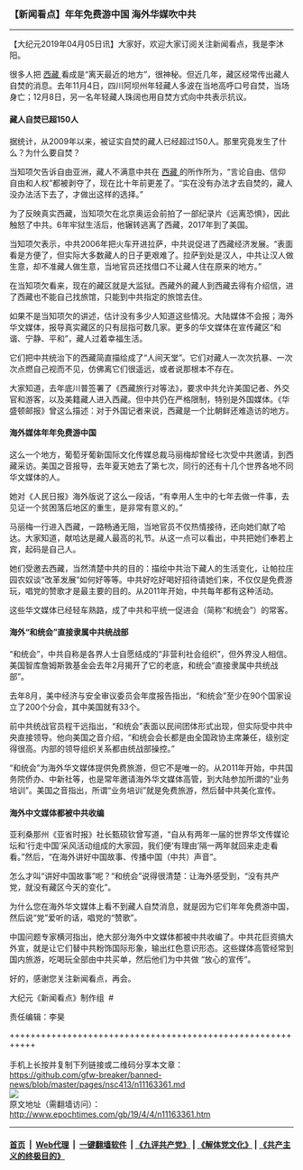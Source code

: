 ### 【新闻看点】年年免费游中国 海外华媒吹中共
------------------------

<p>
 【大纪元2019年04月05日讯】大家好，欢迎大家订阅关注新闻看点，我是李沐阳。
</p>
<p>
 很多人把
 <a href="http://www.epochtimes.com/gb/tag/%E8%A5%BF%E8%97%8F.html">
  西藏
 </a>
 看成是“离天最近的地方”，很神秘。但近几年，藏区经常传出藏人自焚的消息。去年11月4日，四川阿坝州年轻藏人多波在当地高呼口号自焚，当场身亡；12月8日，另一名年轻藏人珠阔也用自焚方式向中共表示抗议。
</p>
<h4>
 藏人自焚已超150人
</h4>
<p>
 据统计，从2009年以来，被证实自焚的藏人已经超过150人。那里究竟发生了什么？为什么要自焚？
</p>
<p>
 当知项欠告诉自由亚洲，藏人不满意中共在
 <a href="http://www.epochtimes.com/gb/tag/%E8%A5%BF%E8%97%8F.html">
  西藏
 </a>
 的所作所为，“言论自由、信仰自由和人权”都被剥夺了，现在比十年前更差了。“实在没有办法才去自焚的，藏人没办法活下去了，才做出这样的选择。”
</p>
<p>
 为了反映真实西藏，当知项欠在北京奥运会前拍了一部纪录片《远离恐惧》，因此触怒了中共。6年牢狱生活后，他辗转逃离了西藏，2017年到了美国。
</p>
<p>
 当知项欠表示，中共2006年把火车开进拉萨，中共说促进了西藏经济发展。“表面看是方便了，但实际大多数藏人的日子更艰难了。拉萨到处是汉人，中共让汉人做生意，却不准藏人做生意，当地官员还找借口不让藏人住在原来的地方。”
</p>
<p>
 在当知项欠看来，现在的藏区就是大监狱。西藏外的藏人到西藏去得有介绍信，进了西藏也不能自己找旅馆，只能到中共指定的旅馆去住。
</p>
<p>
 如果不是当知项欠的讲述，估计没有多少人知道这些情况。大陆媒体不会报；海外华文媒体，报导真实藏区的只有屈指可数几家。更多的华文媒体在宣传藏区“和谐、宁静、平和”，藏人过着幸福生活。
</p>
<p>
 它们把中共统治下的西藏简直描绘成了“人间天堂”。它们对藏人一次次抗暴、一次次点燃自己视而不见，仿佛离它们很遥远，或者说那根本不存在。
</p>
<p>
 大家知道，去年底川普签署了《西藏旅行对等法》，要求中共允许美国记者、外交官和游客，以及美籍藏人进入西藏。但中共仍在严格限制，特别是外国媒体。《华盛顿邮报》曾这么描述：对于外国记者来说，西藏是一个比朝鲜还难造访的地方。
</p>
<h4>
 海外媒体年年免费游中国
</h4>
<p>
 这么一个地方，葡萄牙葡新国际文化传媒总裁马丽梅却曾经七次受中共邀请，到西藏采访。美国之音报导，去年夏天她去了第七次，同行的还有十几个世界各地不同华文媒体的人。
</p>
<p>
 她对《人民日报》海外版说了这么一段话，“有幸用人生中的七年去做一件事，去见证一个贫困落后地区的重生，是非常有意义的。”
</p>
<p>
 马丽梅一行进入西藏，一路畅通无阻，当地官员不仅热情接待，还向她们献了哈达。大家知道，献哈达是藏人最高的礼节。从这一点可以看出，中共把她们奉若上宾，起码是自己人。
</p>
<p>
 她们受邀去西藏，当然清楚中共的目的：描绘中共治下藏人的生活变化，让帕拉庄园农奴谈“改革发展”如何好等等。中共好吃好喝好招待请她们来，不仅仅是免费游玩，唱党的赞歌才是最主要的目的。从2011年开始，中共每年都有这种活动。
</p>
<p>
 这些华文媒体已经轻车熟路，成了中共和平统一促进会（简称“和统会”）的常客。
</p>
<h4>
 海外“和统会”直接隶属中共统战部
</h4>
<p>
 “和统会”，中共自称是各界人士自愿结成的“非营利社会组织”，但外界没人相信。美国智库詹姆斯敦基金会去年2月揭开了它的老底，和统会“直接隶属中共统战部”。
</p>
<p>
 去年8月，美中经济与安全审议委员会年度报告指出，“和统会”至少在90个国家设立了200个分会，其中美国就有33个。
</p>
<p>
 前中共统战官员程干远指出，“和统会”表面以民间团体形式出现，但实际受中共中央直接领导。他向美国之音介绍，“和统会会长都是由全国政协主席兼任，级别定得很高。内部的领导组织关系都由统战部操控。”
</p>
<p>
 “和统会”为海外华文媒体提供免费旅游，但它不是唯一的。从2011年开始，中共国务院侨办、中新社等，也是常年邀请海外华文媒体高管，到大陆参加所谓的“业务培训”。美国之音指出，所谓“业务培训”就是免费旅游，然后替中共美化宣传。
</p>
<h4>
 海外中文媒体都被中共收编
</h4>
<p>
 亚利桑那州《亚省时报》社长甄硕钦曾写道，“自从有两年一届的世界华文传媒论坛和‘行走中国’采风活动组成的大家园，我们便‘有理由’隔一两年就回来走走看看。”然后，“在海外讲好中国故事、传播中国（中共）声音”。
</p>
<p>
 怎么才叫“讲好中国故事”呢？“和统会”说得很清楚：让海外感受到，“没有共产党，就没有藏区今天的变化”。
</p>
<p>
 为什么您在海外华文媒体上看不到藏人自焚消息，就是因为它们年年免费游中国，然后说“党”爱听的话，唱党的“赞歌”。
</p>
<p>
 中国问题专家横河指出，绝大部分海外中文媒体都被中共收编了。中共花巨资搞大外宣，就是让它们替中共粉饰国际形象，输出红色意识形态。这些媒体高管经常到国内旅游，吃喝玩全部由中共买单，然后他们为中共做 “放心的宣传”。
</p>
<p>
 好的，感谢您关注新闻看点，再会。
</p>
<p>
 大纪元《新闻看点》制作组  #
</p>
<p>
 责任编辑：李昊
</p>

+++++++++++++++++++++++++++++++++++++++++++++++++++++++++++<br/><br/>
手机上长按并复制下列链接或二维码分享本文章：<br/>
https://github.com/gfw-breaker/banned-news/blob/master/pages/nsc413/n11163361.md <br/>
<a href='https://github.com/gfw-breaker/banned-news/blob/master/pages/nsc413/n11163361.md'><img src='https://github.com/gfw-breaker/banned-news/blob/master/pages/nsc413/n11163361.md.png'/></a> <br/>
原文地址（需翻墙访问）：http://www.epochtimes.com/gb/19/4/4/n11163361.htm


------------------------
#### [首页](https://github.com/gfw-breaker/banned-news/blob/master/README.md) &nbsp;|&nbsp; [Web代理](https://github.com/labour-camp/helloworld) &nbsp;|&nbsp; [一键翻墙软件](https://github.com/gfw-breaker/nogfw/blob/master/README.md) &nbsp;| [《九评共产党》](https://github.com/gfw-breaker/9ping.md/blob/master/README.md#九评之一评共产党是什么) | [《解体党文化》](https://github.com/gfw-breaker/jtdwh.md/blob/master/README.md) | [《共产主义的终极目的》](https://github.com/gfw-breaker/gczydzjmd.md/blob/master/README.md)

